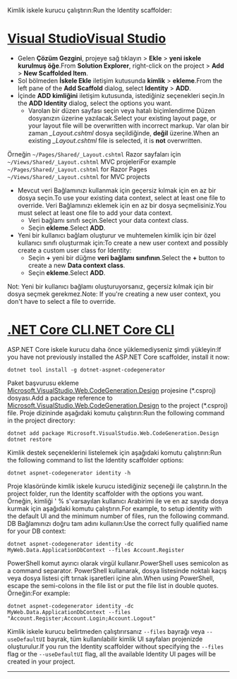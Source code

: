 <span data-ttu-id="86fc2-101">Kimlik iskele kurucu çalıştırın:</span><span class="sxs-lookup"><span data-stu-id="86fc2-101">Run the Identity scaffolder:</span></span>

# <a name="visual-studiotabvisual-studio"></a>[<span data-ttu-id="86fc2-102">Visual Studio</span><span class="sxs-lookup"><span data-stu-id="86fc2-102">Visual Studio</span></span>](#tab/visual-studio)

* <span data-ttu-id="86fc2-103">Gelen **Çözüm Gezgini**, projeye sağ tıklayın > **Ekle** > **yeni iskele kurulmuş öğe**.</span><span class="sxs-lookup"><span data-stu-id="86fc2-103">From **Solution Explorer**, right-click on the project > **Add** > **New Scaffolded Item**.</span></span>
* <span data-ttu-id="86fc2-104">Sol bölmeden **İskele Ekle** iletişim kutusunda **kimlik** > **ekleme**.</span><span class="sxs-lookup"><span data-stu-id="86fc2-104">From the left pane of the **Add Scaffold** dialog, select **Identity** > **ADD**.</span></span>
* <span data-ttu-id="86fc2-105">İçinde **ADD kimliğini** iletişim kutusunda, istediğiniz seçenekleri seçin.</span><span class="sxs-lookup"><span data-stu-id="86fc2-105">In the **ADD Identity** dialog, select the options you want.</span></span>
  * <span data-ttu-id="86fc2-106">Varolan bir düzen sayfası seçin veya hatalı biçimlendirme Düzen dosyanızın üzerine yazılacak.</span><span class="sxs-lookup"><span data-stu-id="86fc2-106">Select your existing layout page, or your layout file will be overwritten with incorrect markup.</span></span> <span data-ttu-id="86fc2-107">Var olan bir zaman  *\_Layout.cshtml* dosya seçildiğinde, **değil** üzerine.</span><span class="sxs-lookup"><span data-stu-id="86fc2-107">When an existing *\_Layout.cshtml* file is selected, it is **not** overwritten.</span></span>

 <span data-ttu-id="86fc2-108">Örneğin `~/Pages/Shared/_Layout.cshtml` Razor sayfaları için `~/Views/Shared/_Layout.cshtml` MVC projeleri</span><span class="sxs-lookup"><span data-stu-id="86fc2-108">For example `~/Pages/Shared/_Layout.cshtml` for Razor Pages `~/Views/Shared/_Layout.cshtml` for MVC projects</span></span>
* <span data-ttu-id="86fc2-109">Mevcut veri Bağlamınızı kullanmak için geçersiz kılmak için en az bir dosya seçin.</span><span class="sxs-lookup"><span data-stu-id="86fc2-109">To use your existing data context, select at least one file to override.</span></span> <span data-ttu-id="86fc2-110">Veri Bağlamınızı eklemek için en az bir dosya seçmelisiniz.</span><span class="sxs-lookup"><span data-stu-id="86fc2-110">You must select at least one file to add your data context.</span></span>
  * <span data-ttu-id="86fc2-111">Veri bağlamı sınıfı seçin.</span><span class="sxs-lookup"><span data-stu-id="86fc2-111">Select your data context class.</span></span>
  * <span data-ttu-id="86fc2-112">Seçin **ekleme**.</span><span class="sxs-lookup"><span data-stu-id="86fc2-112">Select **ADD**.</span></span>
* <span data-ttu-id="86fc2-113">Yeni bir kullanıcı bağlam oluşturur ve muhtemelen kimlik için bir özel kullanıcı sınıfı oluşturmak için:</span><span class="sxs-lookup"><span data-stu-id="86fc2-113">To create a new user context and possibly create a custom user class for Identity:</span></span>
  * <span data-ttu-id="86fc2-114">Seçin **+** yeni bir düğme **veri bağlamı sınıfının**.</span><span class="sxs-lookup"><span data-stu-id="86fc2-114">Select the **+** button to create a new **Data context class**.</span></span>
  * <span data-ttu-id="86fc2-115">Seçin **ekleme**.</span><span class="sxs-lookup"><span data-stu-id="86fc2-115">Select **ADD**.</span></span>

<span data-ttu-id="86fc2-116">Not: Yeni bir kullanıcı bağlamı oluşturuyorsanız, geçersiz kılmak için bir dosya seçmek gerekmez.</span><span class="sxs-lookup"><span data-stu-id="86fc2-116">Note: If you're creating a new user context, you don't have to select a file to override.</span></span>

# <a name="net-core-clitabnetcore-cli"></a>[<span data-ttu-id="86fc2-117">.NET Core CLI</span><span class="sxs-lookup"><span data-stu-id="86fc2-117">.NET Core CLI</span></span>](#tab/netcore-cli)

<span data-ttu-id="86fc2-118">ASP.NET Core iskele kurucu daha önce yüklemediyseniz şimdi yükleyin:</span><span class="sxs-lookup"><span data-stu-id="86fc2-118">If you have not previously installed the ASP.NET Core scaffolder, install it now:</span></span>

```console
dotnet tool install -g dotnet-aspnet-codegenerator
```

<span data-ttu-id="86fc2-119">Paket başvurusu ekleme [Microsoft.VisualStudio.Web.CodeGeneration.Design](https://www.nuget.org/packages/Microsoft.VisualStudio.Web.CodeGeneration.Design/) projesine (\*.csproj) dosyası.</span><span class="sxs-lookup"><span data-stu-id="86fc2-119">Add a package reference to [Microsoft.VisualStudio.Web.CodeGeneration.Design](https://www.nuget.org/packages/Microsoft.VisualStudio.Web.CodeGeneration.Design/) to the project (\*.csproj) file.</span></span> <span data-ttu-id="86fc2-120">Proje dizininde aşağıdaki komutu çalıştırın:</span><span class="sxs-lookup"><span data-stu-id="86fc2-120">Run the following command in the project directory:</span></span>

```console
dotnet add package Microsoft.VisualStudio.Web.CodeGeneration.Design
dotnet restore
```

<span data-ttu-id="86fc2-121">Kimlik destek seçeneklerini listelemek için aşağıdaki komutu çalıştırın:</span><span class="sxs-lookup"><span data-stu-id="86fc2-121">Run the following command to list the Identity scaffolder options:</span></span>

```console
dotnet aspnet-codegenerator identity -h
```

<span data-ttu-id="86fc2-122">Proje klasöründe kimlik iskele kurucu istediğiniz seçeneği ile çalıştırın.</span><span class="sxs-lookup"><span data-stu-id="86fc2-122">In the project folder, run the Identity scaffolder with the options you want.</span></span> <span data-ttu-id="86fc2-123">Örneğin, kimliği ' % s'varsayılan kullanıcı Arabirimi ile ve en az sayıda dosya kurmak için aşağıdaki komutu çalıştırın.</span><span class="sxs-lookup"><span data-stu-id="86fc2-123">For example, to setup identity with the default UI and the minimum number of files, run the following command.</span></span> <span data-ttu-id="86fc2-124">DB Bağlamınızı doğru tam adını kullanın:</span><span class="sxs-lookup"><span data-stu-id="86fc2-124">Use the correct fully qualified name for your DB context:</span></span>

```console
dotnet aspnet-codegenerator identity -dc MyWeb.Data.ApplicationDbContext --files Account.Register
```

<span data-ttu-id="86fc2-125">PowerShell komut ayırıcı olarak virgül kullanır.</span><span class="sxs-lookup"><span data-stu-id="86fc2-125">PowerShell uses semicolon as a command separator.</span></span> <span data-ttu-id="86fc2-126">PowerShell kullanarak, dosya listesinde noktalı kaçış veya dosya listesi çift tırnak işaretleri içine alın.</span><span class="sxs-lookup"><span data-stu-id="86fc2-126">When using PowerShell, escape the semi-colons in the file list or put the file list in double quotes.</span></span> <span data-ttu-id="86fc2-127">Örneğin:</span><span class="sxs-lookup"><span data-stu-id="86fc2-127">For example:</span></span>

```console
dotnet aspnet-codegenerator identity -dc MyWeb.Data.ApplicationDbContext --files "Account.Register;Account.Login;Account.Logout"
```

<span data-ttu-id="86fc2-128">Kimlik iskele kurucu belirtmeden çalıştırırsanız `--files` bayrağı veya `--useDefaultUI` bayrak, tüm kullanılabilir kimlik UI sayfaları projenizde oluşturulur.</span><span class="sxs-lookup"><span data-stu-id="86fc2-128">If you run the Identity scaffolder without specifying the `--files` flag or the `--useDefaultUI` flag, all the available Identity UI pages will be created in your project.</span></span>

---
